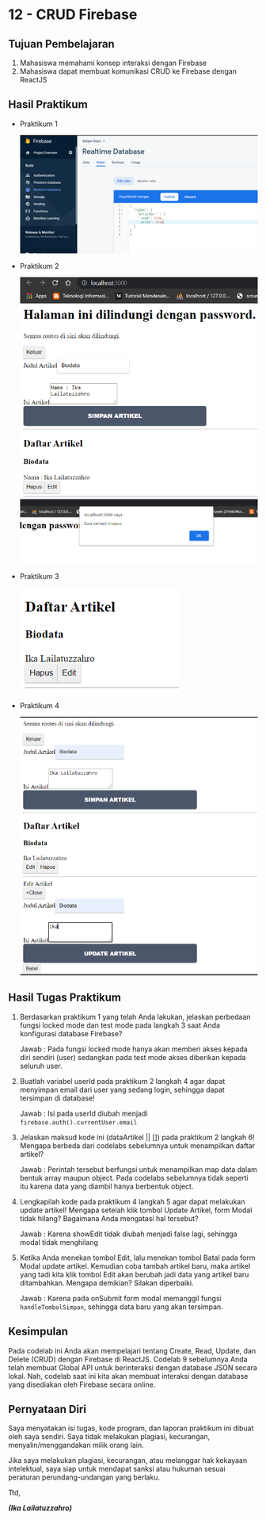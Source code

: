 # 12 - CRUD Firebase

## Tujuan Pembelajaran

1. Mahasiswa memahami konsep interaksi dengan Firebase
2. Mahasiswa dapat membuat komunikasi CRUD ke Firebase dengan ReactJS

## Hasil Praktikum

- Praktikum 1

    ![praktikum1](img/1.PNG)

- Praktikum 2

    ![praktikum2](img/2.PNG)
    ![praktikum2](img/3.PNG)

- Praktikum 3

    ![praktikum3](img/4.PNG)

- Praktikum 4

    ![praktikum3](img/5.PNG)

## Hasil Tugas Praktikum 

1. Berdasarkan praktikum 1 yang telah Anda lakukan, jelaskan perbedaan fungsi locked mode dan test mode pada langkah 3 saat Anda konfigurasi database Firebase?

    Jawab : Pada fungsi locked mode hanya akan memberi akses kepada diri sendiri (user) sedangkan pada test mode akses diberikan kepada seluruh user.

2. Buatlah variabel userId pada praktikum 2 langkah 4 agar dapat menyimpan email dari user yang sedang login, sehingga dapat tersimpan di database!

    Jawab : Isi pada userId diubah menjadi `firebase.auth().currentUser.email`

3. Jelaskan maksud kode ini (dataArtikel || []) pada praktikum 2 langkah 6! Mengapa berbeda dari codelabs sebelumnya untuk menampilkan daftar artikel?

    Jawab : Perintah tersebut berfungsi untuk menampilkan map data dalam bentuk array maupun object. Pada codelabs sebelumnya tidak seperti itu karena data yang diambil hanya berbentuk object.

4. Lengkapilah kode pada praktikum 4 langkah 5 agar dapat melakukan update artikel! Mengapa setelah klik tombol Update Artikel, form Modal tidak hilang? Bagaimana Anda mengatasi hal tersebut?

    Jawab : Karena showEdit tidak diubah menjadi false lagi, sehingga modal tidak menghilang

5. Ketika Anda menekan tombol Edit, lalu menekan tombol Batal pada form Modal update artikel. Kemudian coba tambah artikel baru, maka artikel yang tadi kita klik tombol Edit akan berubah jadi data yang artikel baru ditambahkan. Mengapa demikian? Silakan diperbaiki.

    Jawab : Karena pada onSubmit form modal memanggil fungsi `handleTombolSimpan`, sehingga data baru yang akan tersimpan.

## Kesimpulan

Pada codelab ini Anda akan mempelajari tentang Create, Read, Update, dan Delete (CRUD) dengan Firebase di ReactJS. 
Codelab 9 sebelumnya Anda telah membuat Global API untuk berinteraksi dengan database JSON secara lokal. 
Nah, codelab saat ini kita akan membuat interaksi dengan database yang disediakan oleh Firebase secara online.

## Pernyataan Diri

Saya menyatakan isi tugas, kode program, dan laporan praktikum ini dibuat oleh saya sendiri. Saya tidak melakukan plagiasi, kecurangan, menyalin/menggandakan milik orang lain.

Jika saya melakukan plagiasi, kecurangan, atau melanggar hak kekayaan intelektual, saya siap untuk mendapat sanksi atau hukuman sesuai peraturan perundang-undangan yang berlaku.

Ttd,

***(Ika Lailatuzzahro)***
